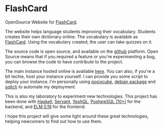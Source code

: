 FlashCard
=========

OpenSource Website for [FlashCard](https://en.wikipedia.org/wiki/Flashcard).

The website helps language students improving their vocabulary. Students creates
their own dictionary online. The vocabulary is available as
[FlashCard](https://en.wikipedia.org/wiki/Flashcard). Using the vocabulary
created, the user can take quizzes on it.

The source code is open source, and available on the
[github](https://github.com/aRkadeFR/FlashCard) platform. Open Source
means that if you required a feature or you're experimenting a bug, you can
browse the code to have contribute to the project.

The main instance hosted online is available [here](https://izidict.com/). You
can also, if you're a bit techie, host your instance yourself. I can provide you
some script to deploy your instance. I'm personally using
[posixcube](https://github.com/myplaceonline/posixcube),
[debian package](https://www.debian.org/) and
[sqitch](https://github.com/sqitchers/sqitch) to automate my deployment.

This is also my laboratory to experiment new technologies. This project has been
done with [Haskell](https://www.haskell.org/),
[Servant](https://github.com/haskell-servant/servant),
[YeshQL](https://github.com/tdammers/yeshql), [PostgreSQL
(10+)](https://www.postgresql.org/) for the backend, and [ELM
0.19](https://elm-lang.org/) for the frontend.

I hope this project will give some light around these great technologies,
helping newcomers to find out how to use them.
